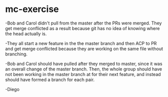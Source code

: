 # mc-exercise

-Bob and Carol didn't pull from the master after the PRs were merged. They get merge conflicted as a result because git has no idea of knowing where the head actually is.

-They all start a new feature in the the master branch and then ACP to PR and get merge conflicted because they are working on the same file without branching. 

-Bob and Carol should have pulled after they merged to master, since it was an overall change of the master branch. Then, the whole group should have not been working in the master branch at for their next feature, and instead should have formed a branch for each pair.

-Diego
